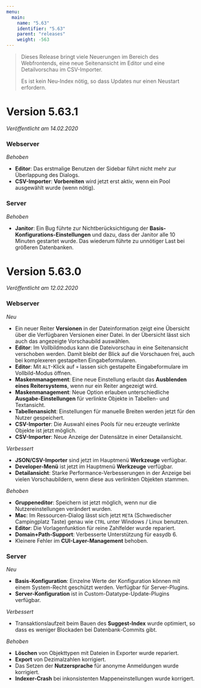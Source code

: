 ```yaml
---
menu:
  main:
    name: "5.63"
    identifier: "5.63"
    parent: "releases"
    weight: -563
---
```


> Dieses Release bringt viele Neuerungen im Bereich des Webfrontends, eine neue Seitenansicht im Editor und eine Detailvorschau im CSV-Importer.
>
> Es ist kein Neu-Index nötig, so dass Updates nur einen Neustart erfordern.

# Version 5.63.1

*Veröffentlicht am 14.02.2020*

### Webserver

*Behoben*

* **Editor**: Das erstmalige Benutzen der Sidebar führt nicht mehr zur Überlappung des Dialogs.
* **CSV-Importer**:  **Vorbereiten** wird jetzt erst aktiv, wenn ein Pool ausgewählt wurde (wenn nötig).

### Server

*Behoben*

* **Janitor**: Ein Bug führte zur Nichtberücksichtigung der **Basis-Konfigurations-Einstellungen** und dazu, dass der Janitor alle 10 Minuten gestartet wurde. Das wiederum führte zu unnötiger Last bei größeren Datenbanken.

# Version 5.63.0

*Veröffentlicht am 12.02.2020*

### Webserver

*Neu*

* Ein neuer Reiter **Versionen** in der Dateinformation zeigt eine Übersicht über die Verfügbaren Versionen einer Datei. In der Übersicht lässt sich auch das angezeigte Vorschaubild auswählen.
* **Editor**: Im Vollbildmodus kann die Dateivorschau in eine Seitenansicht verschoben werden. Damit bleibt der Blick auf die Vorschauen frei, auch bei komplexeren gestapelten Eingabeformularen.
* **Editor**: Mit `ALT`-Klick auf `+` lassen sich gestapelte Eingabeformulare im Vollbild-Modus öffnen.
* **Maskenmanagement**: Eine neue Einstellung erlaubt das **Ausblenden eines Reitersystems**, wenn nur ein Reiter angezeigt wird.
* **Maskenmanagement**: Neue Option erlauben unterschiedliche **Ausgabe-Einstellungen** für verlinkte Objekte in Tabellen- und Textansicht.
* **Tabellenansicht**: Einstellungen für manuelle Breiten werden jetzt für den Nutzer gespeichert.
* **CSV-Importer**: Die Auswahl eines Pools für neu erzeugte verlinkte Objekte ist jetzt möglich.
* **CSV-Importer**: Neue Anzeige der Datensätze in einer Detailansicht.

*Verbessert*

* **JSON/CSV-Importer** sind jetzt im Hauptmenü **Werkzeuge** verfügbar.
* **Developer-Menü** ist jetzt im Hauptmenü **Werkzeuge** verfügbar.
* **Detailansicht**: Starke Performance-Verbesserungen in der Anzeige bei vielen Vorschaubildern, wenn diese aus verlinkten Objekten stammen.

*Behoben*

* **Gruppeneditor**: Speichern ist jetzt möglich, wenn nur die Nutzereinstellungen verändert wurden. 
* **Mac**: Im Ressourcen-Dialog lässt sich jetzt `META` (Schwedischer Campingplatz Taste) genau wie `CTRL` unter Windows / Linux benutzen. 
* **Editor**: Die Vorlagenfunktion für reine Zahlfelder wurde repariert. 
* **Domain+Path-Support**: Verbesserte Unterstützung für easydb 6.
* Kleinere Fehler im **CUI-Layer-Management** behoben.

### Server

*Neu*

* **Basis-Konfiguration**: Einzelne Werte der Konfiguration können mit einem System-Recht geschützt werden. Verfügbar für Server-Plugins.
* **Server-Konfiguration** ist in Custom-Datatype-Update-Plugins verfügbar.

*Verbessert*

* Transaktionslaufzeit beim Bauen des **Suggest-Index** wurde optimiert, so dass es weniger Blockaden bei Datenbank-Commits gibt.

*Behoben*

* **Löschen** von Objekttypen mit Dateien in Exporter wurde repariert.
* **Export** von Dezimalzahlen korrigiert.
* Das Setzen der **Nutzersprache** für anonyme Anmeldungen wurde korrigiert.
* **Indexer-Crash** bei inkonsistenten Mappeneinstellungen wurde korrigert.